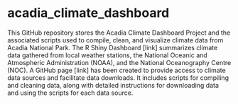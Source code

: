 # acadia_climate_dashboard
This GitHub repository stores the Acadia Climate Dashboard Project and the associated scripts used to compile, clean, and visualize climate data from Acadia National Park. The R Shiny Dashboard [link] summarizes climate data gathered from local weather stations, the National Oceanic and Atmospheric Administration (NOAA), and the National Oceanography Centre (NOC). A GitHub page [link] has been created to provide access to climate data sources and facilitate data downloads. It includes scripts for compiling and cleaning data, along with detailed instructions for downloading data and using the scripts for each data source. 
